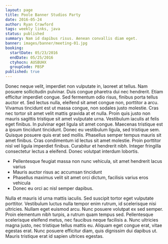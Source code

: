 ```yaml
---
layout: page
title: Poole Banner Studios Party
date: 2016-05-24
author: Ryan Crawford
tags: weekly links, java
status: published
summary: Nam id dapibus risus. Aenean convallis diam eget.
banner: images/banner/meeting-01.jpg
booking:
  startDate: 05/23/2016
  endDate: 05/25/2016
  ctyhocn: AUSBUHX
  groupCode: PBSP
published: true
---
```

Donec neque velit, imperdiet non vulputate in, laoreet at tellus. Nam posuere sollicitudin pulvinar. Duis congue pharetra dui nec hendrerit. Etiam efficitur imperdiet congue. Sed fermentum odio risus, finibus porta tellus auctor et. Sed lectus nulla, eleifend sit amet congue non, porttitor a arcu. Vivamus tincidunt est ut massa congue, non sodales justo molestie. Cras nec tortor sit amet velit mattis gravida at et nulla. Proin quis justo non mauris sagittis tristique sit amet vulputate urna. Vestibulum iaculis at felis eget finibus. In pulvinar eget ligula sit amet congue. Maecenas tristique est a ipsum tincidunt tincidunt. Donec eu vestibulum ligula, sed tristique sem.
Quisque posuere quis erat sed mollis. Phasellus semper tempus mauris sit amet finibus. Cras condimentum id lectus sit amet molestie. Proin porttitor nisl vel ligula imperdiet finibus. Curabitur et hendrerit nibh. Integer fringilla consectetur lectus a eleifend. Donec volutpat interdum lobortis.

* Pellentesque feugiat massa non nunc vehicula, sit amet hendrerit lacus varius
* Mauris auctor risus ac accumsan tincidunt
* Phasellus maximus velit sit amet orci dictum, facilisis varius eros vehicula
* Donec eu orci ac nisl semper dapibus.

Nulla et mauris id urna mattis iaculis. Sed suscipit tortor eget vulputate porttitor. Vestibulum luctus nulla tempor enim rutrum, id scelerisque nisi ultricies. Nullam eget euismod arcu. Nunc posuere volutpat ex sed semper. Proin elementum nibh turpis, a rutrum quam tempus sed. Pellentesque scelerisque eleifend metus, nec faucibus neque facilisis a. Nunc ultricies magna justo, nec tristique tellus mattis eu. Aliquam eget congue erat, vitae egestas erat. Nunc posuere efficitur diam, quis dignissim dui dapibus ut. Mauris tristique erat id sapien ultrices egestas.
